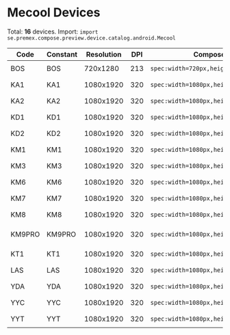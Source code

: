 # Mecool Devices

Total: **16** devices. Import: `import se.premex.compose.preview.device.catalog.android.Mecool`

| Code | Constant | Resolution | DPI | Compose Spec | Preview Usage |
|------|----------|------------|-----|-------------|---------------|
| BOS | BOS | 720x1280 | 213 | `spec:width=720px,height=1280px,dpi=213` | `@Preview(device = Mecool.BOS)` |
| KA1 | KA1 | 1080x1920 | 320 | `spec:width=1080px,height=1920px,dpi=320` | `@Preview(device = Mecool.KA1)` |
| KA2 | KA2 | 1080x1920 | 320 | `spec:width=1080px,height=1920px,dpi=320` | `@Preview(device = Mecool.KA2)` |
| KD1 | KD1 | 1080x1920 | 320 | `spec:width=1080px,height=1920px,dpi=320` | `@Preview(device = Mecool.KD1)` |
| KD2 | KD2 | 1080x1920 | 320 | `spec:width=1080px,height=1920px,dpi=320` | `@Preview(device = Mecool.KD2)` |
| KM1 | KM1 | 1080x1920 | 320 | `spec:width=1080px,height=1920px,dpi=320` | `@Preview(device = Mecool.KM1)` |
| KM3 | KM3 | 1080x1920 | 320 | `spec:width=1080px,height=1920px,dpi=320` | `@Preview(device = Mecool.KM3)` |
| KM6 | KM6 | 1080x1920 | 320 | `spec:width=1080px,height=1920px,dpi=320` | `@Preview(device = Mecool.KM6)` |
| KM7 | KM7 | 1080x1920 | 320 | `spec:width=1080px,height=1920px,dpi=320` | `@Preview(device = Mecool.KM7)` |
| KM8 | KM8 | 1080x1920 | 320 | `spec:width=1080px,height=1920px,dpi=320` | `@Preview(device = Mecool.KM8)` |
| KM9PRO | KM9PRO | 1080x1920 | 320 | `spec:width=1080px,height=1920px,dpi=320` | `@Preview(device = Mecool.KM9PRO)` |
| KT1 | KT1 | 1080x1920 | 320 | `spec:width=1080px,height=1920px,dpi=320` | `@Preview(device = Mecool.KT1)` |
| LAS | LAS | 1080x1920 | 320 | `spec:width=1080px,height=1920px,dpi=320` | `@Preview(device = Mecool.LAS)` |
| YDA | YDA | 1080x1920 | 320 | `spec:width=1080px,height=1920px,dpi=320` | `@Preview(device = Mecool.YDA)` |
| YYC | YYC | 1080x1920 | 320 | `spec:width=1080px,height=1920px,dpi=320` | `@Preview(device = Mecool.YYC)` |
| YYT | YYT | 1080x1920 | 320 | `spec:width=1080px,height=1920px,dpi=320` | `@Preview(device = Mecool.YYT)` |

<!-- Generated automatically. Do not edit manually. -->

